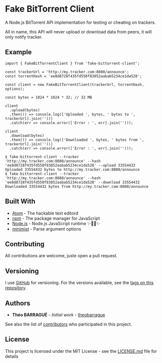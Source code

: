 # Fake BitTorrent Client

A Node.js BitTorrent API implementation for testing or cheating on trackers.

All in name, this API will never upload or download data from peers, it will only notify tracker.

## Example

```
import { FakeBitTorrentClient } from 'fake-bittorrent-client';

const trackerUrl = 'http://my.tracker.com:8080/announce';
const torrentHash = 'ee8d8728f435fd550f83852aabab5234ce1da528';

const client = new FakeBitTorrentClient(trackerUrl, torrentHash, options);

const bytes = 1024 * 1024 * 32; // 32 MB

client
  .upload(bytes)
  .then(() => console.log(['Uploaded ', bytes, ' bytes to ', trackerUrl].join('')))
  .catch(err => console.error(['Error : ', err].join('')));

client
  .download(bytes)
  .then(() => console.log(['Downloaded ', bytes, ' bytes from ', trackerUrl].join('')))
  .catch(err => console.error(['Error : ', err].join('')));
```

```
$ fake-bittorrent-client --tracker 'http://my.tracker.com:8080/announce' --hash 'ee8d8728f435fd550f83852aabab5234ce1da528' --upload 33554432
Uploaded 33554432 bytes to http://my.tracker.com:8080/announce
$ fake-bittorrent-client --tracker 'http://my.tracker.com:8080/announce' --hash 'ee8d8728f435fd550f83852aabab5234ce1da528' --download 33554432
Downloaded 33554432 bytes from http://my.tracker.com:8080/announce
```

## Built With

* [Atom](https://github.com/atom/atom) - The hackable text editord
* [npm](https://github.com/npm/cli) - The package manager for JavaScript
* [Node.js](https://github.com/nodejs/node) - Node.js JavaScript runtime ✨🐢🚀✨
* [minimist](https://www.npmjs.com/package/minimist) - Parse argument options

## Contributing

All contributions are welcome, juste open a pull request.

## Versioning

I use [GitHub](https://github.com/) for versioning. For the versions available, see the [tags on this repository](https://github.com/theobarrague/fake-bittorrent-client/tags).

## Authors

* **Théo BARRAGUÉ** - *Initial work* - [theobarrague](https://gist.github.com/theobarrague)

See also the list of [contributors](https://github.com/theobarrague/fake-bittorrent-client/graphs/contributors) who participated in this project.

## License

This project is licensed under the MIT License - see the [LICENSE.md](LICENSE.md) file for details
